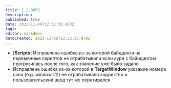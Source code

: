 ```yaml
---
title: 1.2.3853
description: 
published: true
date: 2022-11-06T12:32:38.063Z
tags: 
editor: markdown
dateCreated: 2022-11-06T12:32:37.878Z
---		
```

		
- [**Scripts**] Исправлена ошибка из-за которой байндинги на переменные скриптов не отрабатывали если аура с байндингом прогрузилась после того, как значение уже было задано
- Исправлена ошибка из-за которой в **TargetWindow** указание номера окна (e.g. window #2) не отрабатывало корректно и пользовательский ввод тут же перетирался
